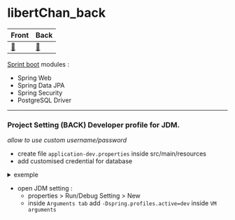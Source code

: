 # libertChan_back

<center>

Front | Back
---| ---
[:tophat:](https://github.com/kim7834/libertChan_Front) | [:bug:](https://github.com/borisBelloc/libertChan_back)

</center>


[Sprint boot](https://start.spring.io/) modules : 
* Spring Web
* Spring Data JPA
* Spring Security
* PostgreSQL Driver


----------

### Project Setting (BACK) Developer profile for JDM.
_allow to use custom username/password_

* create file `application-dev.properties` inside src/main/resources
* add customised credential for database
<details>
		  <summary>exemple</summary>
spring.datasource.username=postgres
	
spring.datasource.password=password
  </details>
  
* open JDM setting : 
  - properties > Run/Debug Setting > New
  - inside `Arguments tab` add `-Dspring.profiles.active=dev` inside `VM arguments`
